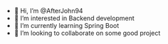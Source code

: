 - 👋 Hi, I’m @AfterJohn94
- 👀 I’m interested in Backend development
- 🌱 I’m currently learning Spring Boot
- 💞️ I’m looking to collaborate on some good project


<!---
AfterJohn94/AfterJohn94 is a ✨ special ✨ repository because its `README.md` (this file) appears on your GitHub profile.
You can click the Preview link to take a look at your changes.
--->
